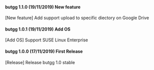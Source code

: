 #### butgg 1.1.0 (19/11/2019) New feature
[New feature] Add support upload to specific diectory on Google Drive

#### butgg 1.0.1 (19/11/2019) Add OS
[Add OS] Support SUSE Linux Enterprise

#### butgg 1.0.0 (17/11/2019) First Release
[Release] Release butgg 1.0 stable
